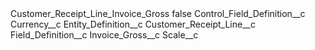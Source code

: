 <?xml version="1.0" encoding="UTF-8"?>
<CustomMetadata xmlns="http://soap.sforce.com/2006/04/metadata" xmlns:xsi="http://www.w3.org/2001/XMLSchema-instance" xmlns:xsd="http://www.w3.org/2001/XMLSchema">
    <label>Customer_Receipt_Line_Invoice_Gross</label>
    <protected>false</protected>
    <values>
        <field>Control_Field_Definition__c</field>
        <value xsi:type="xsd:string">Currency__c</value>
    </values>
    <values>
        <field>Entity_Definition__c</field>
        <value xsi:type="xsd:string">Customer_Receipt_Line__c</value>
    </values>
    <values>
        <field>Field_Definition__c</field>
        <value xsi:type="xsd:string">Invoice_Gross__c</value>
    </values>
    <values>
        <field>Scale__c</field>
        <value xsi:nil="true"/>
    </values>
</CustomMetadata>
